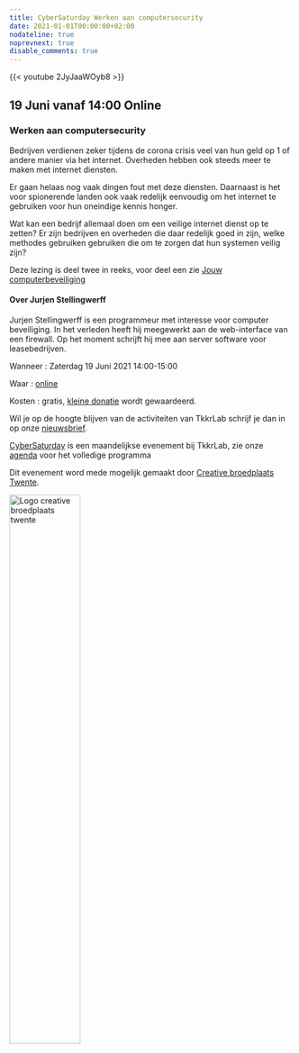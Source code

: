```yaml
---
title: CyberSaturday Werken aan computersecurity
date: 2021-01-01T00:00:00+02:00
nodateline: true
noprevnext: true
disable_comments: true
---
```


{{< youtube 2JyJaaWOyb8 >}}

## 19 Juni vanaf 14:00 Online ##

### Werken aan computersecurity

Bedrijven verdienen zeker tijdens de corona crisis veel van hun geld op 1 of andere manier via het internet. Overheden hebben ook steeds meer te maken met internet diensten.

Er gaan helaas nog vaak dingen fout met deze diensten. Daarnaast is het voor spionerende landen ook vaak redelijk eenvoudig om het internet te gebruiken voor hun oneindige kennis honger.

Wat kan een bedrijf allemaal doen om een veilige internet dienst op te zetten? Er zijn bedrijven en overheden die daar redelijk goed in zijn, welke methodes gebruiken gebruiken die om te zorgen dat hun systemen veilig zijn?

Deze lezing is deel twee in reeks, voor deel een zie [Jouw computerbeveiliging](/cybersaturdays/2021_04_17_jouw_computerbeveiliging/)


#### Over Jurjen Stellingwerff 
Jurjen Stellingwerff is een programmeur met interesse voor computer beveiliging. In het verleden heeft hij meegewerkt aan de web-interface van een firewall. Op het moment schrijft hij mee aan server software voor leasebedrijven.

Wanneer : Zaterdag 19 Juni 2021 14:00-15:00

Waar : [online](https://bbb.do.speakup.nl/b/dav-fxz-fhn)

Kosten : gratis, [kleine donatie](https://bunq.me/tkkrlab/5/CyberSaturday%20Donatie) wordt gewaardeerd.

Wil je op de hoogte blijven van de activiteiten van TkkrLab schrijf je dan in op onze [nieuwsbrief](http://eepurl.com/gLxrLD).


[CyberSaturday](/cybersaturdays/cybersaturday/) is een maandelijkse evenement bij TkkrLab, zie onze [agenda](/agenda/) voor het volledige programma

Dit evenement word mede mogelijk gemaakt door [Creative broedplaats Twente](http://www.creatievebroedplaatsentwente.nl/).

<img width=50% src="/images/Logo-Creatieve-Broedplaatsen-Twente.jpg"  alt="Logo creative broedplaats twente">